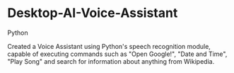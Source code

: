 # Desktop-AI-Voice-Assistant
Python

Created a Voice Assistant using Python's speech recognition module, capable of executing commands such as "Open Google!", "Date and Time", "Play Song" and search for information about anything from Wikipedia.
